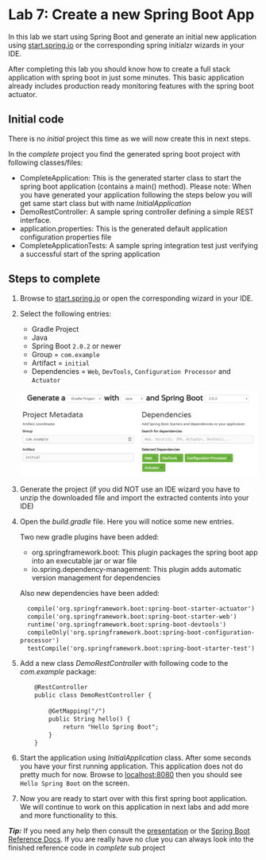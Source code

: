 # Lab 7: Create a new Spring Boot App
In this lab we start using Spring Boot and generate an initial new application using [start.spring.io](https://start.spring.io)
or the corresponding spring initialzr wizards in your IDE.

After completing this lab you should know how to create a full stack application with spring boot in just some minutes.
This basic application already includes production ready monitoring features with the spring boot actuator.

## Initial code

There is no _initial_ project this time as we will now create this in next steps. 

In the _complete_ project you find the generated spring boot project with following classes/files:

* CompleteApplication: This is the generated starter class to start the spring boot application (contains a main() method).
Please note: When you have generated your application following the steps below you will get same start class but with name *InitialApplication*
* DemoRestController: A sample spring controller defining a simple REST interface.
* application.properties: This is the generated default application configuration properties file
* CompleteApplicationTests: A sample spring integration test just verifying a successful start of the spring application
 
## Steps to complete

1. Browse to [start.spring.io](https://start.spring.io) or open the corresponding wizard in your IDE. 

2. Select the following entries:
    
    * Gradle Project
    * Java
    * Spring Boot `2.0.2` or newer
    * Group = `com.example`
    * Artifact = `initial`
    * Dependencies = `Web`, `DevTools`, `Configuration Processor` and `Actuator`

    ![foo](start_spring_io.png "title")
    
3. Generate the project (if you did NOT use an IDE wizard 
you have to unzip the downloaded file and import the extracted contents into your IDE)   

4. Open the *build.gradle* file. Here you will notice some new entries.

    Two new gradle plugins have been added:

    *  org.springframework.boot: This plugin packages the spring boot app into an executable jar or war file
    *  io.spring.dependency-management: This plugin adds automatic version management for dependencies
    
    Also new dependencies have been added:
    
    ``` 
      compile('org.springframework.boot:spring-boot-starter-actuator')
      compile('org.springframework.boot:spring-boot-starter-web')
      runtime('org.springframework.boot:spring-boot-devtools')
      compileOnly('org.springframework.boot:spring-boot-configuration-processor')
      testCompile('org.springframework.boot:spring-boot-starter-test')
    ``` 

5. Add a new class *DemoRestController* with following code to the *com.example* package:

    ``` 
        @RestController
        public class DemoRestController {
            
            @GetMapping("/")
            public String hello() {
                return "Hello Spring Boot";
            }
        }
    ``` 

6. Start the application using *InitialApplication* class. 
After some seconds you have your first running application. This application does not do pretty much for now.
Browse to [localhost:8080](http://localhost:8080) then you should see `Hello Spring Boot` on the screen. 

7. Now you are ready to start over with this first spring boot application. 
We will continue to work on this application in next labs and add more and more functionality to this. 

***Tip:***
If you need any help then consult the [presentation](https://andifalk.github.io/spring-basics-training/presentation/index.html) 
or the [Spring Boot Reference Docs](https://docs.spring.io/spring-boot/docs/current/reference/htmlsingle/#getting-started-first-application). 
If you are really have no clue you can always look into the finished reference code in _complete_ sub project

